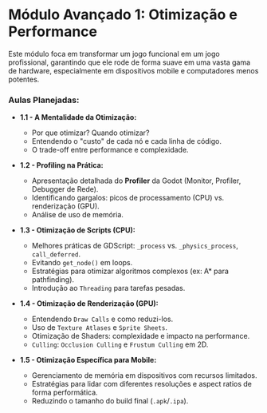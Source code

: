 # Módulo Avançado 1: Otimização e Performance

Este módulo foca em transformar um jogo funcional em um jogo profissional, garantindo que ele rode de forma suave em uma vasta gama de hardware, especialmente em dispositivos mobile e computadores menos potentes.

### Aulas Planejadas:

- **1.1 - A Mentalidade da Otimização:**
  - Por que otimizar? Quando otimizar?
  - Entendendo o "custo" de cada nó e cada linha de código.
  - O trade-off entre performance e complexidade.

- **1.2 - Profiling na Prática:**
  - Apresentação detalhada do **Profiler** da Godot (Monitor, Profiler, Debugger de Rede).
  - Identificando gargalos: picos de processamento (CPU) vs. renderização (GPU).
  - Análise de uso de memória.

- **1.3 - Otimização de Scripts (CPU):**
  - Melhores práticas de GDScript: `_process` vs. `_physics_process`, `call_deferred`.
  - Evitando `get_node()` em loops.
  - Estratégias para otimizar algoritmos complexos (ex: A* para pathfinding).
  - Introdução ao `Threading` para tarefas pesadas.

- **1.4 - Otimização de Renderização (GPU):**
  - Entendendo `Draw Calls` e como reduzi-los.
  - Uso de `Texture Atlases` e `Sprite Sheets`.
  - Otimização de Shaders: complexidade e impacto na performance.
  - `Culling`: `Occlusion Culling` e `Frustum Culling` em 2D.

- **1.5 - Otimização Específica para Mobile:**
  - Gerenciamento de memória em dispositivos com recursos limitados.
  - Estratégias para lidar com diferentes resoluções e aspect ratios de forma performática.
  - Reduzindo o tamanho do build final (`.apk`/`.ipa`).
